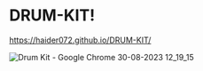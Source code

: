 # DRUM-KIT!

https://haider072.github.io/DRUM-KIT/


![Drum Kit - Google Chrome 30-08-2023 12_19_15](https://github.com/HAIDER072/DRUM-KIT/assets/119747109/83fa632c-3b3e-423b-aa1c-1d7dee444bc9)

